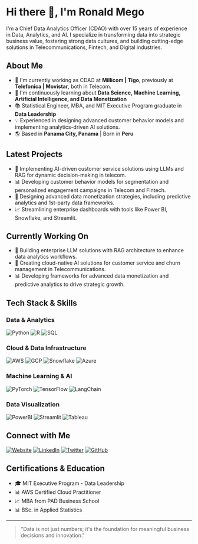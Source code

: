 # Hi there 👋, I'm Ronald Mego

I'm a Chief Data Analytics Officer (CDAO) with over 15 years of experience in Data, Analytics, and AI. I specialize in transforming data into strategic business value, fostering strong data cultures, and building cutting-edge solutions in Telecommunications, Fintech, and Digital industries.

## About Me
- 🔭 I'm currently working as CDAO at **Millicom | Tigo**, previously at **Telefonica | Movistar**, both in Telecom.
- 🌱 I'm continuously learning about **Data Science, Machine Learning, Artificial Intelligence, and Data Monetization**
- 📚 Statistical Engineer, MBA, and MIT Executive Program graduate in **Data Leadership**
- 💡 Experienced in designing advanced customer behavior models and implementing analytics-driven AI solutions.
- 🌎 Based in **Panama City, Panama** | Born in **Peru**

## Latest Projects
- 🤖 Implementing AI-driven customer service solutions using LLMs and RAG for dynamic decision-making in telecom.
- 📊 Developing customer behavior models for segmentation and personalized engagement campaigns in Telecom and Fintech.
- 🎯 Designing advanced data monetization strategies, including predictive analytics and 1st-party data frameworks.
- 📈 Streamlining enterprise dashboards with tools like Power BI, Snowflake, and Streamlit.

## Currently Working On
- 🤖 Building enterprise LLM solutions with RAG architecture to enhance data analytics workflows.
- 🌟 Creating cloud-native AI solutions for customer service and churn management in Telecommunications.
- 📊 Developing frameworks for advanced data monetization and predictive analytics to drive strategic growth.

## Tech Stack & Skills
### Data & Analytics
![Python](https://img.shields.io/badge/Python-3776AB?style=flat&logo=python&logoColor=white)
![R](https://img.shields.io/badge/R-276DC3?style=flat&logo=r&logoColor=white)
![SQL](https://img.shields.io/badge/SQL-025E8C?style=flat&logo=amazon-dynamodb&logoColor=white)

### Cloud & Data Infrastructure
![AWS](https://img.shields.io/badge/AWS-232F3E?style=flat&logo=amazon-aws&logoColor=white)
![GCP](https://img.shields.io/badge/Google_Cloud-4285F4?style=flat&logo=google-cloud&logoColor=white)
![Snowflake](https://img.shields.io/badge/Snowflake-29B5E8?style=flat&logo=snowflake&logoColor=white)
![Azure](https://img.shields.io/badge/Azure-0089D6?style=flat&logo=microsoft-azure&logoColor=white)

### Machine Learning & AI
![PyTorch](https://img.shields.io/badge/PyTorch-EE4C2C?style=flat&logo=pytorch&logoColor=white)
![TensorFlow](https://img.shields.io/badge/TensorFlow-FF6F00?style=flat&logo=tensorflow&logoColor=white)
![LangChain](https://img.shields.io/badge/LangChain-121D33?style=flat&logo=chainlink&logoColor=white)

### Data Visualization
![PowerBI](https://img.shields.io/badge/PowerBI-F2C811?style=flat&logo=power-bi&logoColor=black)
![Streamlit](https://img.shields.io/badge/Streamlit-FF4B4B?style=flat&logo=streamlit&logoColor=white)
![Tableau](https://img.shields.io/badge/Tableau-E97627?style=flat&logo=tableau&logoColor=white)

## Connect with Me
[![Website](https://img.shields.io/badge/Website-4285F4?style=flat&logo=google-chrome&logoColor=white)](https://ronaldmego.github.io/)
[![LinkedIn](https://img.shields.io/badge/LinkedIn-0077B5?style=flat&logo=linkedin&logoColor=white)](https://www.linkedin.com/in/ronaldmego/)
[![Twitter](https://img.shields.io/badge/Twitter-1DA1F2?style=flat&logo=twitter&logoColor=white)](https://x.com/MGOData)
[![GitHub](https://img.shields.io/badge/GitHub-181717?style=flat&logo=github&logoColor=white)](https://github.com/ronaldmego/)

## Certifications & Education
- 🎓 MIT Executive Program - Data Leadership
- 📊 AWS Certified Cloud Practitioner
- 📈 MBA from PAD Business School
- 📊 BSc. in Applied Statistics

---

> "Data is not just numbers; it's the foundation for meaningful business decisions and innovation."
